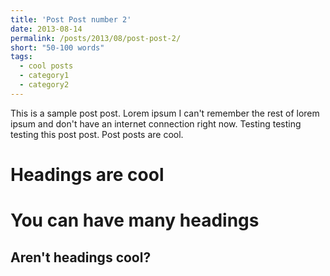 ```yaml
---
title: 'Post Post number 2'
date: 2013-08-14
permalink: /posts/2013/08/post-post-2/
short: "50-100 words"
tags:
  - cool posts
  - category1
  - category2
---
```


This is a sample post post. Lorem ipsum I can't remember the rest of lorem ipsum and don't have an internet connection right now. Testing testing testing this post post. Post posts are cool.

Headings are cool
======

You can have many headings
======

Aren't headings cool?
------